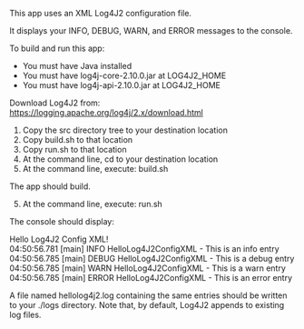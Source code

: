 This app uses an XML Log4J2 configuration file.

It displays your INFO, DEBUG, WARN, and ERROR messages to the console.

To build and run this app:

- You must have Java installed
- You must have log4j-core-2.10.0.jar at LOG4J2_HOME
- You must have log4j-api-2.10.0.jar  at LOG4J2_HOME

Download Log4J2 from: https://logging.apache.org/log4j/2.x/download.html

1. Copy the src directory tree to your destination location
2. Copy build.sh to that location
3. Copy run.sh to that location
4. At the command line, cd to your destination location
5. At the command line, execute: build.sh

The app should build.

5. At the command line, execute: run.sh

The console should display:

Hello Log4J2 Config XML!  
04:50:56.781 [main] INFO  HelloLog4J2ConfigXML - This is an info entry  
04:50:56.785 [main] DEBUG HelloLog4J2ConfigXML - This is a debug entry  
04:50:56.785 [main] WARN  HelloLog4J2ConfigXML - This is a warn entry  
04:50:56.785 [main] ERROR HelloLog4J2ConfigXML - This is an error entry  

A file named hellolog4j2.log containing the same entries should be written to your ./logs directory.
Note that, by default, Log4J2 appends to existing log files.
